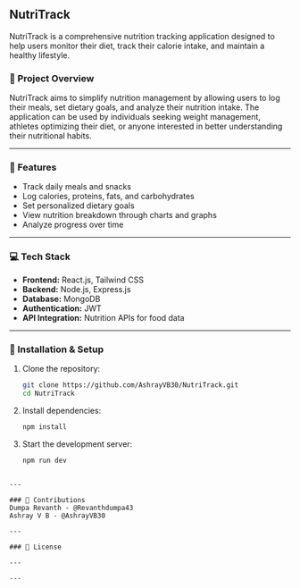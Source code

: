 ## NutriTrack

NutriTrack is a comprehensive nutrition tracking application designed to help users monitor their diet, track their calorie intake, and maintain a healthy lifestyle.

### 📁 Project Overview

NutriTrack aims to simplify nutrition management by allowing users to log their meals, set dietary goals, and analyze their nutrition intake. The application can be used by individuals seeking weight management, athletes optimizing their diet, or anyone interested in better understanding their nutritional habits.

---

### 🚀 Features

- Track daily meals and snacks
- Log calories, proteins, fats, and carbohydrates
- Set personalized dietary goals
- View nutrition breakdown through charts and graphs
- Analyze progress over time

---

### 💻 Tech Stack

- **Frontend:** React.js, Tailwind CSS
- **Backend:** Node.js, Express.js
- **Database:** MongoDB
- **Authentication:** JWT
- **API Integration:** Nutrition APIs for food data

---

### 🔧 Installation & Setup

1. Clone the repository:
   ```bash
   git clone https://github.com/AshrayVB30/NutriTrack.git
   cd NutriTrack
   ```
2. Install dependencies:
   ```bash
   npm install
   ```
3. Start the development server:
   ```bash
   npm run dev
```

---

### 🤝 Contributions
Dumpa Revanth - @Revanthdumpa43
Ashray V B - @AshrayVB30

---

### 📄 License

---

---

